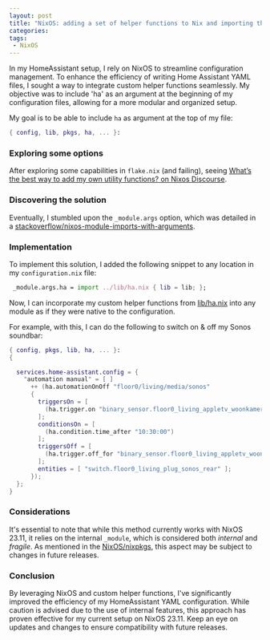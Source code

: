 ```yaml
---
layout: post
title: "NixOS: adding a set of helper functions to Nix and importing these"
categories: 
tags:
 - NixOS
---
```


In my HomeAssistant setup, I rely on NixOS to streamline configuration management. To enhance the efficiency of writing Home Assistant YAML files, I sought a way to integrate custom helper functions seamlessly. My objective was to include 'ha' as an argument at the beginning of my configuration files, allowing for a more modular and organized setup.

My goal is to be able to include `ha` as argument at the top of my file:
```nix
{ config, lib, pkgs, ha, ... }:
```

### Exploring some options

After exploring some capabilities in `flake.nix` (and failing), seeing [What’s the best way to add my own utility functions? on Nixos Discourse](https://discourse.nixos.org/t/whats-the-best-way-to-add-my-own-utility-functions/11576).

### Discovering the solution

Eventually, I stumbled upon the `_module.args` option, which was detailed in a [stackoverflow/nixos-module-imports-with-arguments](https://stackoverflow.com/a/47713963).

### Implementation

To implement this solution, I added the following snippet to any location in my `configuration.nix` file:

```nix
 _module.args.ha = import ../lib/ha.nix { lib = lib; };
```
Now, I can incorporate my custom helper functions from  [lib/ha.nix](https://github.com/nathan-gs/nix-conf/blob/main/lib/ha.nix) into any module as if they were native to the configuration.

For example, with this, I can do the following to switch on & off my Sonos soundbar:

```nix
{ config, pkgs, lib, ha, ... }:
{

  services.home-assistant.config = {
    "automation manual" = [ ]
      ++ (ha.automationOnOff "floor0/living/media/sonos"
      {
        triggersOn = [
          (ha.trigger.on "binary_sensor.floor0_living_appletv_woonkamer")          
        ];
        conditionsOn = [
          (ha.condition.time_after "10:30:00")
        ];
        triggersOff = [
          (ha.trigger.off_for "binary_sensor.floor0_living_appletv_woonkamer" "00:02:00")
        ];
        entities = [ "switch.floor0_living_plug_sonos_rear" ];
      });
  };
}
```


### Considerations

It's essential to note that while this method currently works with NixOS 23.11, it relies on the internal `_module`, which is considered both _internal_ and _fragile_. As mentioned in the [NixOS/nixpkgs](https://github.com/NixOS/nixpkgs/blob/695027f61c702ea0de6baa3122b282d672fede09/lib/modules.nix#L43), this aspect may be subject to changes in future releases.

### Conclusion

By leveraging NixOS and custom helper functions, I've significantly improved the efficiency of my HomeAssistant YAML configuration. While caution is advised due to the use of internal features, this approach has proven effective for my current setup on NixOS 23.11. Keep an eye on updates and changes to ensure compatibility with future releases.